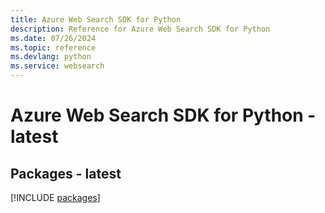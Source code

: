 ```yaml
---
title: Azure Web Search SDK for Python
description: Reference for Azure Web Search SDK for Python
ms.date: 07/26/2024
ms.topic: reference
ms.devlang: python
ms.service: websearch
---
```

# Azure Web Search SDK for Python - latest
## Packages - latest
[!INCLUDE [packages](web-search-index.md)]